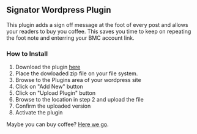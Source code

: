 ## Signator Wordpress Plugin
This plugin adds a sign off message at the foot of every post and allows your readers to buy you coffee. This saves you time to keep on repeating the foot note and enterring your BMC account link.

### How to Install
1.  Download the plugin [here](lib/signator.zip)  
2.  Place the dowloaded zip file on your file system.  
3.  Browse to the Plugins area of your wordpress site
4.  Click on "Add New" button
5.  Click on "Upload Plugin" button
6.  Browse to the location in step 2 and upload the file
7.  Confirm the uploaded version
8.  Activate the plugin  


Maybe you can buy coffee? [Here we go](https://buymeacoffee.com/gichure).
